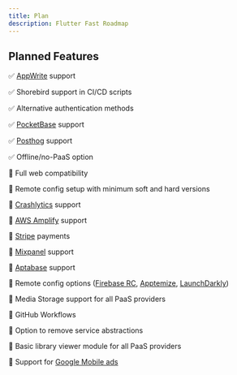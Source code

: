 ```yaml
---
title: Plan
description: Flutter Fast Roadmap
---
```

## Planned Features
✅ [AppWrite](https://appwrite.io/) support

✅ Shorebird support in CI/CD scripts

✅ Alternative authentication methods

✅ [PocketBase](https://pocketbase.io/) support

✅ [Posthog](https://posthog.com/) support

✅ Offline/no-PaaS option

🔲 Full web compatibility

🔲 Remote config setup with minimum soft and hard versions

🔲 [Crashlytics](https://firebase.google.com/docs/crashlytics) support

🔲 [AWS Amplify](https://docs.amplify.aws/start/q/integration/flutter/) support

🔲 [Stripe](https://stripe.com/) payments

🔲 [Mixpanel](https://mixpanel.com/) support

🔲 [Aptabase](https://aptabase.com/) support

🔲 Remote config options ([Firebase RC](https://firebase.google.com/docs/remote-config/get-started?platform=ios), [Apptemize](https://apptimize.com/), [LaunchDarkly](https://launchdarkly.com/))

🔲 Media Storage support for all PaaS providers

🔲 GitHub Workflows

🔲 Option to remove service abstractions

🔲 Basic library viewer module for all PaaS providers

🔲 Support for [Google Mobile ads](https://pub.dev/packages/google_mobile_ads)